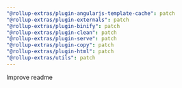 ```yaml
---
"@rollup-extras/plugin-angularjs-template-cache": patch
"@rollup-extras/plugin-externals": patch
"@rollup-extras/plugin-binify": patch
"@rollup-extras/plugin-clean": patch
"@rollup-extras/plugin-serve": patch
"@rollup-extras/plugin-copy": patch
"@rollup-extras/plugin-html": patch
"@rollup-extras/utils": patch
---
```


Improve readme
